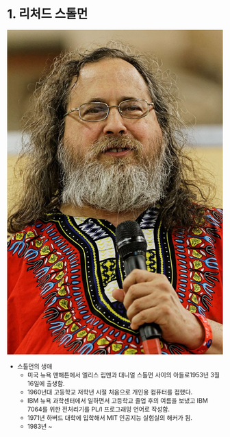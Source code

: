# 1. 리처드 스톨먼

![](/assets/800px-Richard_Stallman_-_Fête_de_l'Humanité_2014_-_010.jpg)

* 스톨먼의 생애
  * 미국 뉴욕 맨해튼에서 엘리스 립맨과 대니얼 스톨먼 사이의 아들로1953년 3월 16일에 출생함.
  * 1960년대 고등학교 저학년 시절 처음으로 개인용 컴퓨터를 접했다.
  * IBM 뉴욕 과학센터에서 일하면서 고등학교 졸업 후의 여름을 보냈고 IBM 7064를 위한 전처리기를 PL/I 프로그래밍 언어로 작성함.
  * 1971년 하버드 대학에 입학해서 MIT 인공지능 실험실의 해커가 됨.
  * 1983년 ~ 



